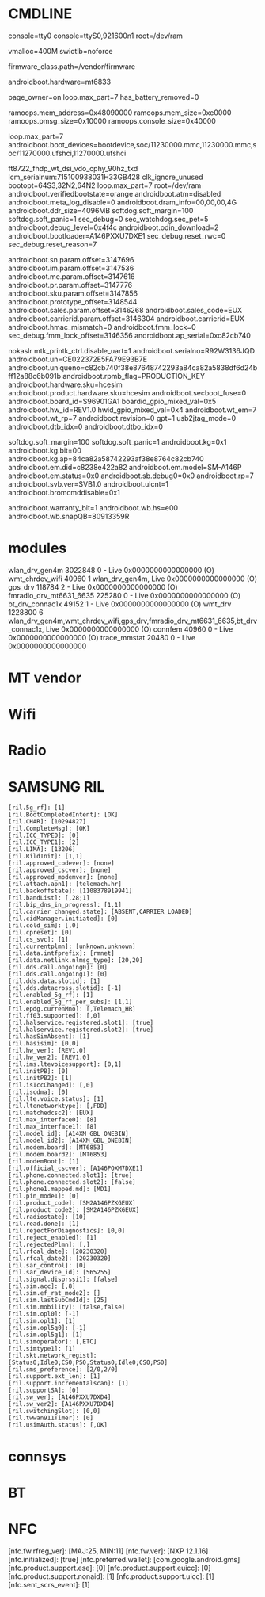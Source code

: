# CMDLINE
console=tty0 console=ttyS0,921600n1 root=/dev/ram 		

vmalloc=400M swiotlb=noforce 		

firmware_class.path=/vendor/firmware 		

androidboot.hardware=mt6833 		

page_owner=on loop.max_part=7 has_battery_removed=0 

ramoops.mem_address=0x48090000 ramoops.mem_size=0xe0000 ramoops.pmsg_size=0x10000 ramoops.console_size=0x40000 

loop.max_part=7 androidboot.boot_devices=bootdevice,soc/11230000.mmc,11230000.mmc,soc/11270000.ufshci,11270000.ufshci 

ft8722_fhdp_wt_dsi_vdo_cphy_90hz_txd lcm_serialnum:715100938031H33GB428 clk_ignore_unused 
bootopt=64S3,32N2,64N2 loop.max_part=7 root=/dev/ram  androidboot.verifiedbootstate=orange 
androidboot.atm=disabled androidboot.meta_log_disable=0 androidboot.dram_info=00,00,00,4G androidboot.ddr_size=4096MB 
softdog.soft_margin=100 softdog.soft_panic=1 sec_debug=0 sec_watchdog.sec_pet=5 androidboot.debug_level=0x4f4c 
androidboot.odin_download=2 androidboot.bootloader=A146PXXU7DXE1 
sec_debug.reset_rwc=0 sec_debug.reset_reason=7 

androidboot.sn.param.offset=3147696 androidboot.im.param.offset=3147536 androidboot.me.param.offset=3147616 androidboot.pr.param.offset=3147776 androidboot.sku.param.offset=3147856 androidboot.prototype_offset=3148544 
androidboot.sales.param.offset=3146268 androidboot.sales_code=EUX androidboot.carrierid.param.offset=3146304 androidboot.carrierid=EUX androidboot.hmac_mismatch=0 
androidboot.fmm_lock=0 sec_debug.fmm_lock_offset=3146356 androidboot.ap_serial=0xc82cb740 

nokaslr mtk_printk_ctrl.disable_uart=1 androidboot.serialno=R92W3136JQD androidboot.un=CE022372E5FA79E93B7E androidboot.uniqueno=c82cb740f38e87648742293a84ca82a5838df6d24bff12a88c6b091b 
androidboot.rpmb_flag=PRODUCTION_KEY androidboot.hardware.sku=hcesim androidboot.product.hardware.sku=hcesim 
androidboot.secboot_fuse=0 androidboot.board_id=S96901GA1 boardid_gpio_mixed_val=0x5 androidboot.hw_id=REV1.0 hwid_gpio_mixed_val=0x4 
androidboot.wt_em=7 androidboot.wt_rp=7 androidboot.revision=0 gpt=1 usb2jtag_mode=0 androidboot.dtb_idx=0 androidboot.dtbo_idx=0 

softdog.soft_margin=100 softdog.soft_panic=1  androidboot.kg=0x1  androidboot.kg.bit=00  androidboot.kg.ap=84ca82a58742293af38e8764c82cb740  
androidboot.em.did=c8238e422a82  androidboot.em.model=SM-A146P  
androidboot.em.status=0x0  androidboot.sb.debug0=0x0  androidboot.rp=7  androidboot.svb.ver=SVB1.0  androidboot.ulcnt=1  androidboot.bromcmddisable=0x1  

androidboot.warranty_bit=1  androidboot.wb.hs=e00  androidboot.wb.snapQB=80913359R

# modules
wlan_drv_gen4m 3022848 0 - Live 0x0000000000000000 (O)
wmt_chrdev_wifi 40960 1 wlan_drv_gen4m, Live 0x0000000000000000 (O)
gps_drv 118784 2 - Live 0x0000000000000000 (O)
fmradio_drv_mt6631_6635 225280 0 - Live 0x0000000000000000 (O)
bt_drv_connac1x 49152 1 - Live 0x0000000000000000 (O)
wmt_drv 1228800 6 wlan_drv_gen4m,wmt_chrdev_wifi,gps_drv,fmradio_drv_mt6631_6635,bt_drv_connac1x, Live 0x0000000000000000 (O)
connfem 40960 0 - Live 0x0000000000000000 (O)
trace_mmstat 20480 0 - Live 0x0000000000000000

# MT vendor
[ro.vendor.mediatek.platform]: [MT6833]
[ro.vendor.mediatek.version.branch]: [alps-mp-s0.mp1.tc10sp]
[ro.vendor.mediatek.version.release]: [alps-mp-s0.mp1.tc10sp-wt.V1.482_P34]

[ro.mediatek.version.branch]: [alps-mp-u0.mssi1.tc10sp]
[ro.mediatek.version.build.branch]: []
[ro.mediatek.version.release]: [alps-mp-u0.mp1.tc10sp-wt.V1]

[ro.soc.manufacturer]: [Mediatek]
[ro.soc.model]: [MT6833V/NZA]
[ro.gfx.driver.0]: [com.mediatek.mt6833.gamedriver]

# Wifi
[vendor.wifi_fw_ver]: [JDM_240219132153000]
[vendor.wifiap.vendorie]: [DD050016328000DD080050F21102000000]
[vendor.wlan.driver.version]: [MTK_1_0_1-"20240524163719"]
[vendor.wlan.firmware.version]: [t-neptune-main-soc2_2-2048-tc10sp-PALMER_SOC2_2_E1_MT6631_ASIC_MINIROM-20240219132153]

# Radio
[ro.vendor.fm.platform]: [mt6631_6635]
[ro.vendor.gps.chrdev]: [gps_drv]

# SAMSUNG RIL
    [ril.5g_rf]: [1]
    [ril.BootCompletedIntent]: [OK]
    [ril.CHAR]: [10294827]
    [ril.CompleteMsg]: [OK]
    [ril.ICC_TYPE0]: [0]
    [ril.ICC_TYPE1]: [2]
    [ril.LIMA]: [13206]
    [ril.RildInit]: [1,1]
    [ril.approved_codever]: [none]
    [ril.approved_cscver]: [none]
    [ril.approved_modemver]: [none]
    [ril.attach.apn1]: [telemach.hr]
    [ril.backoffstate]: [1108378919941]
    [ril.bandList]: [,28;1]
    [ril.bip_dns_in_progress]: [1,1]
    [ril.carrier_changed.state]: [ABSENT,CARRIER_LOADED]
    [ril.cidManager.initiated]: [0]
    [ril.cold_sim]: [,0]
    [ril.cpreset]: [0]
    [ril.cs_svc]: [1]
    [ril.currentplmn]: [unknown,unknown]
    [ril.data.intfprefix]: [rmnet]
    [ril.data.netlink.nlmsg_type]: [20,20]
    [ril.dds.call.ongoing0]: [0]
    [ril.dds.call.ongoing1]: [0]
    [ril.dds.data.slotid]: [1]
    [ril.dds.datacross.slotid]: [-1]
    [ril.enabled_5g_rf]: [1]
    [ril.enabled_5g_rf_per_subs]: [1,1]
    [ril.epdg.currenMno]: [,Telemach_HR]
    [ril.ff03.supported]: [,0]
    [ril.halservice.registered.slot1]: [true]
    [ril.halservice.registered.slot2]: [true]
    [ril.hasSimAbsent]: [1]
    [ril.hasisim]: [0,0]
    [ril.hw_ver]: [REV1.0]
    [ril.hw_ver2]: [REV1.0]
    [ril.ims.ltevoicesupport]: [0,1]
    [ril.initPB]: [0]
    [ril.initPB2]: [1]
    [ril.isIccChanged]: [,0]
    [ril.iscdma]: [0]
    [ril.lte.voice.status]: [1]
    [ril.ltenetworktype]: [,FDD]
    [ril.matchedcsc2]: [EUX]
    [ril.max_interface0]: [8]
    [ril.max_interface1]: [8]
    [ril.model_id]: [A14XM_GBL_ONEBIN]
    [ril.model_id2]: [A14XM_GBL_ONEBIN]
    [ril.modem.board]: [MT6853]
    [ril.modem.board2]: [MT6853]
    [ril.modemBoot]: [1]
    [ril.official_cscver]: [A146POXM7DXE1]
    [ril.phone.connected.slot1]: [true]
    [ril.phone.connected.slot2]: [false]
    [ril.phone1.mapped.md]: [MD1]
    [ril.pin_mode1]: [0]
    [ril.product_code]: [SM2A146PZKGEUX]
    [ril.product_code2]: [SM2A146PZKGEUX]
    [ril.radiostate]: [10]
    [ril.read.done]: [1]
    [ril.rejectForDiagnostics]: [0,0]
    [ril.reject_enabled]: [1]
    [ril.rejectedPlmn]: [,]
    [ril.rfcal_date]: [20230320]
    [ril.rfcal_date2]: [20230320]
    [ril.sar_control]: [0]
    [ril.sar_device_id]: [565255]
    [ril.signal.disprssi1]: [false]
    [ril.sim.acc]: [,8]
    [ril.sim.ef_rat_mode2]: []
    [ril.sim.lastSubCmdId]: [25]
    [ril.sim.mobility]: [false,false]
    [ril.sim.opl0]: [-1]
    [ril.sim.opl1]: [1]
    [ril.sim.opl5g0]: [-1]
    [ril.sim.opl5g1]: [1]
    [ril.simoperator]: [,ETC]
    [ril.simtype1]: [1]
    [ril.skt.network_regist]: [Status0;Idle0;CS0;PS0,Status0;Idle0;CS0;PS0]
    [ril.sms_preference]: [2/0,2/0]
    [ril.support.ext_len]: [1]
    [ril.support.incrementalscan]: [1]
    [ril.supportSA]: [0]
    [ril.sw_ver]: [A146PXXU7DXD4]
    [ril.sw_ver2]: [A146PXXU7DXD4]
    [ril.switchingSlot]: [0,0]
    [ril.twwan911Timer]: [0]
    [ril.usimAuth.status]: [,OK]

[ro.vendor.wfd.dummy.enable]: [0]
[ro.vendor.wfd.iframesize.level]: [0]
[ro.vendor.wifi.sap.concurrent.iface]: [ap1]
[ro.vendor.wifi.sap.interface]: [swlan0]
[ro.vendor.wlan.chrdev]: [wmt_chrdev_wifi]
[ro.vendor.wlan.gen]: [gen4m]

# connsys
[persist.vendor.connsys.bt_fw_ver]: [t-neptune-main-soc2_2-2048-tc10sp-PALMER_SOC2_2_E1_MT6631_ASIC_MINIROM-20240219132153]
[persist.vendor.connsys.chipid]: [0x6833]
[persist.vendor.connsys.dynamic.dump]: [0]
[persist.vendor.connsys.fm_chipid]: [mt6631_6635]
[persist.vendor.connsys.patch.version]: [240219132153000]
[persist.vendor.connsys.wifi_fw_ver]: [240219132153000]

[vendor.wifiap.11acmode]: [0]
[vendor.wifiap.5gindoor]: [0]
[vendor.wifiap.MacAclMode]: [0]
[vendor.wifiap.autohotspot.btadapterenable.smartd2dclient]: [0]
[vendor.wifiap.autohotspot.btadapterenable.smartgattclient]: [0]
[vendor.wifiap.autohotspot.btadapterenable.smartmhs]: [0]
[vendor.wifiap.axmode]: [0]
[vendor.wifiap.guest_mode_enabled]: [0]
[vendor.wifiap.guest_mode_isolation]: [0]
[vendor.wifiap.kernel.datausage]: [1]
[vendor.wifiap.maxclient]: [10]
[vendor.wifiap.owe_security]: [0]
[vendor.wifiap.pmf]: [0]
[vold.checkpoint_committed]: [1]
[vold.has_adoptable]: [1]
[vold.has_compress]: [1]
[vold.has_quota]: [1]
[vold.has_reserved]: [1]
[vold.post_fs_data_done]: [1]
[wifi.active.interface]: [swlan0]
[wifi.direct.interface]: [p2p0]
[wifi.interface]: [wlan0]
[wifi.tethering.interface]: [ap0]
[wlan.driver.status]: [ok]
[wlan.p2p.chkintent]: [8]

[ro.vendor.connsys.dedicated.log]: [1]
[ro.vendor.connsys.dedicated.log.port]: [bt,wifi,gps,mcu]

# BT 
[vendor.bluetooth_fw_ver]: [JDM_t-neptune-main-soc2_2-2048-tc10sp-PALMER_SOC2_2_E1_MT6631_ASIC_MINIROM-20240219132153]
[persist.vendor.connsys.bt_fw_ver]: [t-neptune-main-soc2_2-2048-tc10sp-PALMER_SOC2_2_E1_MT6631_ASIC_MINIROM-20240219132153]


# NFC 
[ro.vendor.nfc.feature.chipname]: [NXP_SN100U]
[ro.vendor.nfc.info.antpos]: [16]
[ro.vendor.nfc.support.advancedsetting]: [false]
[ro.vendor.nfc.support.autoselect]: [true]
[ro.vendor.nfc.support.defaultaid]: [true]
[ro.vendor.nfc.support.ese]: [false]
[ro.vendor.nfc.support.nonaid]: [true]
[ro.vendor.nfc.support.othercategory]: [true]
[ro.vendor.nfc.support.uicc]: [true]

[nfc.boot_reason]: [1]
[nfc.fw.dfl]: [SIM]
[nfc.fw.force_download]: [0]
[nfc.fw.rfreg_display_ver]: [11]
[nfc.fw.rfreg_ver]: [MAJ:25, MIN:11]
[nfc.fw.ver]: [NXP 12.1.16]
[nfc.initialized]: [true]
[nfc.preferred.wallet]: [com.google.android.gms]
[nfc.product.support.ese]: [0]
[nfc.product.support.euicc]: [0]
[nfc.product.support.nonaid]: [1]
[nfc.product.support.uicc]: [1]
[nfc.sent_scrs_event]: [1]